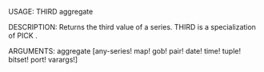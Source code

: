 USAGE:
     THIRD aggregate 

DESCRIPTION:
     Returns the third value of a series.
     THIRD is a specialization of PICK .

ARGUMENTS:
    aggregate [any-series! map! gob! pair! date! time! tuple! bitset! port! varargs!]
